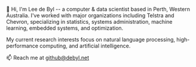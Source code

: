 👋 Hi, I'm Lee de Byl -- a computer & data scientist based in Perth, Western Australia. I've worked with major organizations including Telstra and Chevron, specializing in statistics, systems administration, machine learning, embedded systems, and optimization.

My current research interests focus on natural language processing, high-performance computing, and artificial intelligence.

📫 Reach me at github@debyl.net

<!---
ldebyl/ldebyl is a ✨ special ✨ repository because its `README.md` (this file) appears on your GitHub profile.
You can click the Preview link to take a look at your changes.
--->
